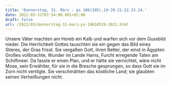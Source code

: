 ```yaml
---
title: 'Donnerstag, 31. März : ps 106(105),19-20.21-22.23.24.'
date: 2022-03-31T07:54:00.001+02:00
draft: false
url: /2022/03/donnerstag-31-marz-ps-10610519-2021.html
---
```


Unsere Väter machten am Horeb ein Kalb und warfen sich vor dem Gussbild nieder. Die Herrlichkeit Gottes tauschten sie ein gegen das Bild eines Stieres, der Gras frisst. Sie vergaßen Gott, ihren Retter, der einst in Ägypten Großes vollbrachte, Wunder im Lande Hams, Furcht erregende Taten am Schilfmeer. Da fasste er einen Plan, und er hätte sie vernichtet, wäre nicht Mose, sein Erwählter, für sie in die Bresche gesprungen, so dass Gott sie im Zorn nicht vertilgte. Sie verschmähten das köstliche Land; sie glaubten seinen Verheißungen nicht.